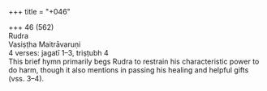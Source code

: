 +++
title = "+046"

+++
46 (562)  
Rudra  
Vasiṣṭha Maitrāvaruṇi  
4 verses: jagatī 1–3, triṣṭubh 4  
This brief hymn primarily begs Rudra to restrain his characteristic power to do  harm, though it also mentions in passing his healing and helpful gifts (vss. 3–4).  